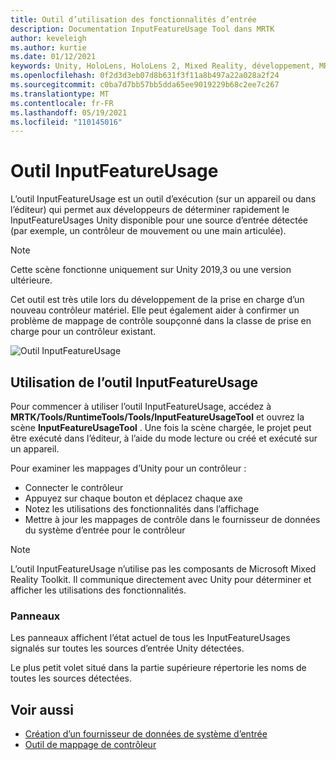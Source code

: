 ```yaml
---
title: Outil d’utilisation des fonctionnalités d’entrée
description: Documentation InputFeatureUsage Tool dans MRTK
author: keveleigh
ms.author: kurtie
ms.date: 01/12/2021
keywords: Unity, HoloLens, HoloLens 2, Mixed Reality, développement, MRTK
ms.openlocfilehash: 0f2d3d3eb07d8b631f3f11a8b497a22a028a2f24
ms.sourcegitcommit: c0ba7d7bb57bb5dda65ee9019229b68c2ee7c267
ms.translationtype: MT
ms.contentlocale: fr-FR
ms.lasthandoff: 05/19/2021
ms.locfileid: "110145016"
---
```

# <a name="inputfeatureusage-tool"></a>Outil InputFeatureUsage

L’outil InputFeatureUsage est un outil d’exécution (sur un appareil ou dans l’éditeur) qui permet aux développeurs de déterminer rapidement le InputFeatureUsages Unity disponible pour une source d’entrée détectée (par exemple, un contrôleur de mouvement ou une main articulée).

> [!NOTE]
> Cette scène fonctionne uniquement sur Unity 2019,3 ou une version ultérieure.

Cet outil est très utile lors du développement de la prise en charge d’un nouveau contrôleur matériel. Elle peut également aider à confirmer un problème de mappage de contrôle soupçonné dans la classe de prise en charge pour un contrôleur existant.

![Outil InputFeatureUsage](../images/controller-mapping-tool/InputFeatureUsages.png)

## <a name="using-the-inputfeatureusage-tool"></a>Utilisation de l’outil InputFeatureUsage

Pour commencer à utiliser l’outil InputFeatureUsage, accédez à **MRTK/Tools/RuntimeTools/Tools/InputFeatureUsageTool** et ouvrez la scène **InputFeatureUsageTool** . Une fois la scène chargée, le projet peut être exécuté dans l’éditeur, à l’aide du mode lecture ou créé et exécuté sur un appareil.

Pour examiner les mappages d’Unity pour un contrôleur :

- Connecter le contrôleur
- Appuyez sur chaque bouton et déplacez chaque axe
- Notez les utilisations des fonctionnalités dans l’affichage
- Mettre à jour les mappages de contrôle dans le fournisseur de données du système d’entrée pour le contrôleur

> [!NOTE]
> L’outil InputFeatureUsage n’utilise pas les composants de Microsoft Mixed Reality Toolkit. Il communique directement avec Unity pour déterminer et afficher les utilisations des fonctionnalités.

### <a name="panels"></a>Panneaux

Les panneaux affichent l’état actuel de tous les InputFeatureUsages signalés sur toutes les sources d’entrée Unity détectées.

Le plus petit volet situé dans la partie supérieure répertorie les noms de toutes les sources détectées.

## <a name="see-also"></a>Voir aussi

- [Création d’un fournisseur de données de système d’entrée](../input/create-data-provider.md)
- [Outil de mappage de contrôleur](controller-mapping-tool.md)

